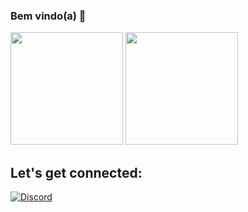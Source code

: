 ### Bem vindo(a) 🖖

<div>

  <img height="180em" src="https://github-readme-stats.vercel.app/api?username=Aurelior14&show_icons=true&theme=tokyonight"/>
 <img height="180em" src="https://github-readme-stats.vercel.app/api/top-langs/?username=Aurelior14&layout=compact&theme=tokyonight"/>
 
</div>

## Let's get connected:

[![Discord](https://img.shields.io/badge/Discord-7289DA?style=for-the-badge&logo=discord&logoColor=white)](https://discord.gg/n9KBKHPA3H)
